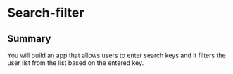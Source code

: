 # Search-filter

## Summary
You will build an app that allows users to enter search keys and it filters the user list from the list based on the entered key.

[1]: https://upload.wikimedia.org/wikipedia/commons/thumb/4/48/Markdown-mark.svg/1920px-Markdown-mark.svg.png "Логотип Markdown"

